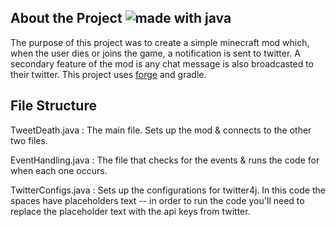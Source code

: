 ## About the Project ![made with java](https://img.shields.io/badge/made%20with-java-brightgreen)
The purpose of this project was to create a simple minecraft mod which, when the user dies or joins the game, a notification is sent to twitter. A secondary feature of the mod is any chat message is also broadcasted to their twitter.
This project uses [forge](https://mcforge.readthedocs.io/en/1.16.x/gettingstarted/) and gradle.

## File Structure

TweetDeath.java :
The main file. Sets up the mod & connects to the other two files.

EventHandling.java :
The file that checks for the events & runs the code for when each one occurs.

TwitterConfigs.java :
Sets up the configurations for twitter4j. In this code the spaces have placeholders text -- in order to run the code you'll need to replace the placeholder text with the api keys from twitter.
